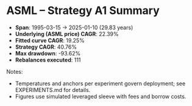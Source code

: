 # ASML – Strategy A1 Summary

- **Span**: 1995-03-15 → 2025-01-10 (29.83 years)
- **Underlying (ASML price) CAGR**: 22.39%
- **Fitted curve CAGR**: 19.25%
- **Strategy CAGR**: 40.76%
- **Max drawdown**: -93.62%
- **Rebalances executed**: 111

Notes:

- Temperatures and anchors per experiment govern deployment; see EXPERIMENTS.md for details.
- Figures use simulated leveraged sleeve with fees and borrow costs.
